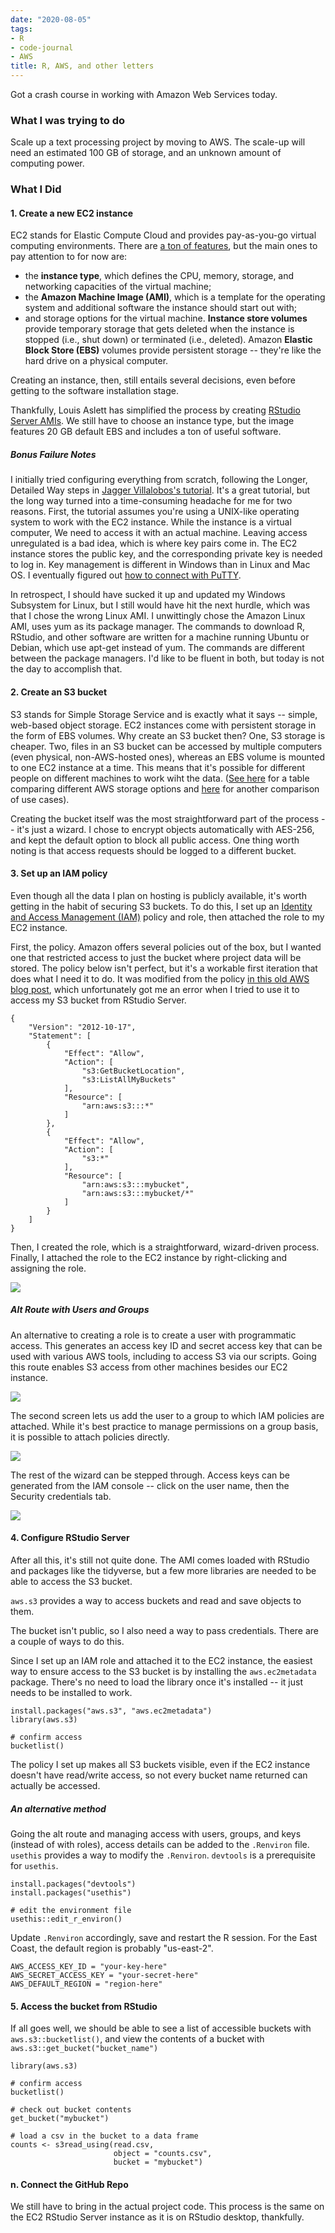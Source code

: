 ```yaml
---
date: "2020-08-05"
tags:
- R
- code-journal
- AWS
title: R, AWS, and other letters
---
```


Got a crash course in working with Amazon Web Services today.

### What I was trying to do
Scale up a text processing project by moving to AWS. The scale-up will need an estimated 100 GB of storage, and an unknown amount of computing power.

### What I Did

#### 1. Create a new EC2 instance

EC2 stands for Elastic Compute Cloud and provides pay-as-you-go virtual computing environments. There are [a ton of features](https://docs.aws.amazon.com/AWSEC2/latest/UserGuide/concepts.html), but the main ones to pay attention to for now are:
- the **instance type**, which defines the CPU, memory, storage, and networking capacities of the virtual machine;
- the **Amazon Machine Image (AMI)**, which is a template for the operating system and additional software the instance should start out with;
- and storage options for the virtual machine. **Instance store volumes** provide temporary storage that gets deleted when the instance is stopped (i.e., shut down) or terminated (i.e., deleted). Amazon **Elastic Block Store (EBS)** volumes provide persistent storage -- they're like the hard drive on a physical computer.

Creating an instance, then, still entails several decisions, even before getting to the software installation stage.

Thankfully, Louis Aslett has simplified the process by creating [RStudio Server AMIs](https://www.louisaslett.com/RStudio_AMI/). We still have to choose an instance type, but the image features 20 GB default EBS and includes a ton of useful software. 


##### Bonus Failure Notes

I initially tried configuring everything from scratch, following the Longer, Detailed Way steps in [Jagger Villalobos's tutorial](https://jagg19.github.io/2019/08/aws-r/). It's a great tutorial, but the long way turned into a time-consuming headache for me for two reasons. First, the tutorial assumes you're using a UNIX-like operating system to work with the EC2 instance. While the instance is a virtual computer, We need to access it with an actual machine. Leaving access unregulated is a bad idea, which is where key pairs come in. The EC2 instance stores the public key, and the corresponding private key is needed to log in. Key management is different in Windows than in Linux and Mac OS. I eventually figured out [how to connect with PuTTY](https://docs.aws.amazon.com/AWSEC2/latest/UserGuide/putty.html). 

In retrospect, I should have sucked it up and updated my Windows Subsystem for Linux, but I still would have hit the next hurdle, which was that I chose the wrong Linux AMI. I unwittingly chose the Amazon Linux AMI, uses yum as its package manager. The commands to download R, RStudio, and other software are written for a machine running Ubuntu or Debian, which use apt-get instead of yum. The commands are different between the package managers. I'd like to be fluent in both, but today is not the day to accomplish that.

#### 2. Create an S3 bucket

S3 stands for Simple Storage Service and is exactly what it says -- simple, web-based object storage. EC2 instances come with persistent storage in the form of EBS volumes. Why create an S3 bucket then? One, S3 storage is cheaper. Two, files in an S3 bucket can be accessed by multiple computers (even physical, non-AWS-hosted ones), whereas an EBS volume is mounted to one EC2 instance at a time. This means that it's possible for different people on different machines to work wiht the data. ([See here](https://dzone.com/articles/confused-by-aws-storage-options-s3-ebs-amp-efs-explained) for a table comparing different AWS storage options and [here](https://www.missioncloud.com/blog/resource-amazon-ebs-vs-efs-vs-s3-picking-the-best-aws-storage-option-for-your-business) for another comparison of use cases).

Creating the bucket itself was the most straightforward part of the process -- it's just a wizard. I chose to encrypt objects automatically with AES-256, and kept the default option to block all public access. One thing worth noting is that access requests should be logged to a different bucket. 

#### 3. Set up an IAM policy

Even though all the data I plan on hosting is publicly available, it's worth getting in the habit of securing S3 buckets. To do this, I set up an [Identity and Access Management (IAM)](https://console.aws.amazon.com/iam/home) policy and role, then attached the role to my EC2 instance.

First, the policy. Amazon offers several policies out of the box, but I wanted one that restricted access to just the bucket where project data will be stored. The policy below isn't perfect, but it's a workable first iteration that does what I need it to do. It was modified from the policy [in this old AWS blog post](https://aws.amazon.com/blogs/big-data/running-r-on-aws/), which unfortunately got me an error when I tried to use it to access my S3 bucket from RStudio Server.

```
{
    "Version": "2012-10-17",
    "Statement": [
        {
            "Effect": "Allow",
            "Action": [
                "s3:GetBucketLocation",
                "s3:ListAllMyBuckets"
            ],
            "Resource": [
                "arn:aws:s3:::*"
            ]
        },
        {
            "Effect": "Allow",
            "Action": [
                "s3:*"
            ],
            "Resource": [
                "arn:aws:s3:::mybucket",
                "arn:aws:s3:::mybucket/*"
            ]
        }
    ]
}
```
Then, I created the role, which is a straightforward, wizard-driven process. Finally, I attached the role to the EC2 instance by right-clicking and assigning the role.

![](/images/ec2-iam-role.jpg)

##### Alt Route with Users and Groups

An alternative to creating a role is to create a user with programmatic access. This generates an access key ID and secret access key that can be used with various AWS tools, including to access S3 via our scripts. Going this route enables S3 access from other machines besides our EC2 instance.

![](/images/iam-user-1.jpg)

The second screen lets us add the user to a group to which IAM policies are attached. While it's best practice to manage permissions on a group basis, it is possible to attach policies directly.

![](/images/iam-user-2.jpg)

The rest of the wizard can be stepped through. Access keys can be generated from the IAM console -- click on the user name, then the Security credentials tab.

![](/images/iam-user-3.jpg)

#### 4. Configure RStudio Server

After all this, it's still not quite done. The AMI comes loaded with RStudio and packages like the tidyverse, but a few more libraries are needed to be able to access the S3 bucket.

`aws.s3` provides a way to access buckets and read and save objects to them.

The bucket isn't public, so I also need a way to pass credentials. There are a couple of ways to do this.

Since I set up an IAM role and attached it to the EC2 instance, the easiest way to ensure access to the S3 bucket is by installing the `aws.ec2metadata` package. There's no need to load the library once it's installed -- it just needs to be installed to work. 

```
install.packages("aws.s3", "aws.ec2metadata")
library(aws.s3)

# confirm access
bucketlist()
```

The policy I set up makes all S3 buckets visible, even if the EC2 instance doesn't have read/write access, so not every bucket name returned can actually be accessed.

##### An alternative method
Going the alt route and managing access with users, groups, and keys (instead of with roles), access details can be added to the `.Renviron` file. `usethis` provides a way to modify the `.Renviron`. `devtools` is a prerequisite for `usethis`.

```
install.packages("devtools")
install.packages("usethis")

# edit the environment file
usethis::edit_r_environ()
```

Update `.Renviron` accordingly, save and restart the R session. For the East Coast, the default region is probably "us-east-2".

```
AWS_ACCESS_KEY_ID = "your-key-here"
AWS_SECRET_ACCESS_KEY = "your-secret-here"
AWS_DEFAULT_REGION = "region-here"
```


#### 5. Access the bucket from RStudio

If all goes well, we should be able to see a list of accessible buckets with `aws.s3::bucketlist()`, and view the contents of a bucket with `aws.s3::get_bucket("bucket_name")`

```
library(aws.s3)

# confirm access
bucketlist()

# check out bucket contents
get_bucket("mybucket")

# load a csv in the bucket to a data frame
counts <- s3read_using(read.csv, 
                       object = "counts.csv", 
                       bucket = "mybucket")
```


#### n. Connect the GitHub Repo

We still have to bring in the actual project code. This process is the same on the EC2 RStudio Server instance as it is on RStudio desktop, thankfully.
